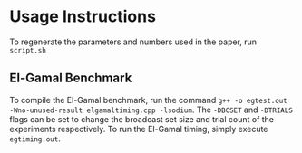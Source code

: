 # Usage Instructions

To regenerate the parameters and numbers used in the paper, run `script.sh`

## El-Gamal Benchmark

To compile the El-Gamal benchmark, run the command `g++ -o egtest.out -Wno-unused-result elgamaltiming.cpp -lsodium`.  The `-DBCSET` and `-DTRIALS` flags can be set to change the broadcast set size and trial count of the experiments respectively. To run the El-Gamal timing, simply execute `egtiming.out`.
